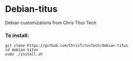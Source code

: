 # Debian-titus
Debian customizations from Chris Titus Tech
 
### To install:

```
git clone https://github.com/ChrisTitusTech/debian-titus
cd debian-titus
sudo ./install.sh
```

